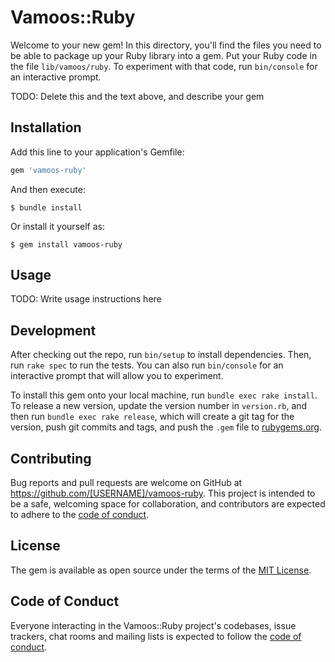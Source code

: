 # Vamoos::Ruby

Welcome to your new gem! In this directory, you'll find the files you need to be able to package up your Ruby library into a gem. Put your Ruby code in the file `lib/vamoos/ruby`. To experiment with that code, run `bin/console` for an interactive prompt.

TODO: Delete this and the text above, and describe your gem

## Installation

Add this line to your application's Gemfile:

```ruby
gem 'vamoos-ruby'
```

And then execute:

    $ bundle install

Or install it yourself as:

    $ gem install vamoos-ruby

## Usage

TODO: Write usage instructions here

## Development

After checking out the repo, run `bin/setup` to install dependencies. Then, run `rake spec` to run the tests. You can also run `bin/console` for an interactive prompt that will allow you to experiment.

To install this gem onto your local machine, run `bundle exec rake install`. To release a new version, update the version number in `version.rb`, and then run `bundle exec rake release`, which will create a git tag for the version, push git commits and tags, and push the `.gem` file to [rubygems.org](https://rubygems.org).

## Contributing

Bug reports and pull requests are welcome on GitHub at https://github.com/[USERNAME]/vamoos-ruby. This project is intended to be a safe, welcoming space for collaboration, and contributors are expected to adhere to the [code of conduct](https://github.com/[USERNAME]/vamoos-ruby/blob/master/CODE_OF_CONDUCT.md).


## License

The gem is available as open source under the terms of the [MIT License](https://opensource.org/licenses/MIT).

## Code of Conduct

Everyone interacting in the Vamoos::Ruby project's codebases, issue trackers, chat rooms and mailing lists is expected to follow the [code of conduct](https://github.com/[USERNAME]/vamoos-ruby/blob/master/CODE_OF_CONDUCT.md).
